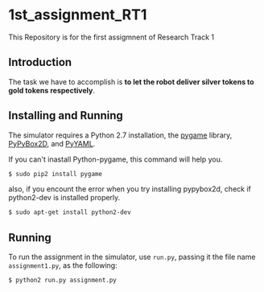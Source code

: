 1st_assignment_RT1
================================

This Repository is for the first assigmnent of Research Track 1

Introduction
------------

The task we have to accomplish is **to let the robot deliver silver tokens to gold tokens respectively**.

Installing and Running
----------------------

The simulator requires a Python 2.7 installation, the [pygame](http://pygame.org/) library, [PyPyBox2D](https://pypi.python.org/pypi/pypybox2d/2.1-r331), and [PyYAML](https://pypi.python.org/pypi/PyYAML/).

If you can't inastall Python-pygame, this command will help you.
```bash
$ sudo pip2 install pygame
```
also, if you encount the error when you try installing pypybox2d, check if python2-dev is installed properly.

```bash
$ sudo apt-get install python2-dev
```

Running 
-------

To run the assignment in the simulator, use `run.py`, passing it the file name `assignment1.py`, as the following:

```bash
$ python2 run.py assignment.py
```


